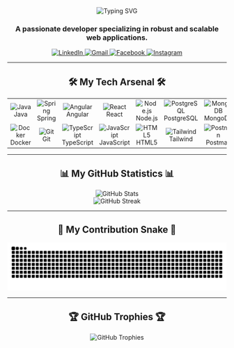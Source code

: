 <!-- 
  FINAL VERSION with an ADAPTIVE Animated Banner.
  This banner automatically changes text color based on the user's GitHub theme (Light/Dark).
-->

<!-- 1. Adaptive Animated Typing Banner -->
<div align="center">
  <picture>
    <!-- Dark Mode Image -->
    <source media="(prefers-color-scheme: dark)" srcset="https://readme-typing-svg.herokuapp.com?font=Fira+Code&size=28&weight=600&pause=1000&color=79FF97&background=1A1B2700¢er=true&vCenter=true&width=500&height=100&lines=Md+Ibna+Alamin+Sijan;Full-Stack+Developer;Java+%7C+Spring+Boot;Angular+%7C+React+%7C+TypeScript;PostgreSQL+%7C+MongoDB">
    <!-- Light Mode Image -->
    <source media="(prefers-color-scheme: light)" srcset="https://readme-typing-svg.herokuapp.com?font=Fira+Code&size=28&weight=600&pause=1000&color=004AAD&background=FFFFFF00¢er=true&vCenter=true&width=500&height=100&lines=Md+Ibna+Alamin+Sijan;Full-Stack+Developer;Java+%7C+Spring+Boot;Angular+%7C+React+%7C+TypeScript;PostgreSQL+%7C+MongoDB">
    <img alt="Typing SVG" src="https://readme-typing-svg.herokuapp.com?font=Fira+Code&size=28&weight=600&pause=1000&color=004AAD&background=FFFFFF00¢er=true&vCenter=true&width=500&height=100&lines=Md+Ibna+Alamin+Sijan;Full-Stack+Developer;Java+%7C+Spring+Boot;Angular+%7C+React+%7C+TypeScript;PostgreSQL+%7C+MongoDB">
  </picture>
</div>


<!-- 2. Introduction & Social Links -->
<div align="center" style="margin-top: 15px;">
  <h3 align="center">A passionate developer specializing in robust and scalable web applications.</h3>
</div>

<div align="center" style="margin-top: 10px;">
  <a href="https://linkedin.com/in/alamin-sijun-9783a52a4" target="_blank">
    <img src="https://img.shields.io/badge/LinkedIn-0077B5?style=for-the-badge&logo=linkedin&logoColor=white" alt="LinkedIn"/>
  </a>
  <a href="mailto:ibnaalamin00@gmail.com">
    <img src="https://img.shields.io/badge/Gmail-D14836?style=for-the-badge&logo=gmail&logoColor=white" alt="Gmail"/>
  </a>
  <a href="https://fb.com/ibna.alamin" target="_blank">
    <img src="https://img.shields.io/badge/Facebook-1877F2?style=for-the-badge&logo=facebook&logoColor=white" alt="Facebook"/>
  </a>
  <a href="https://instagram.com/ibna_alamin" target="_blank">
    <img src="https://img.shields.io/badge/Instagram-E4405F?style=for-the-badge&logo=instagram&logoColor=white" alt="Instagram"/>
  </a>
</div>

---

<!-- 3. My Skill Set -->
<h2 align="center">🛠 My Tech Arsenal 🛠</h2>
<div align="center">
  <table>
    <tr>
      <td align="center" width="96">
        <img src="https://cdn.jsdelivr.net/gh/devicons/devicon/icons/java/java-original-wordmark.svg" width="48" height="48" alt="Java" /><br>Java
      </td>
      <td align="center" width="96">
        <img src="https://cdn.jsdelivr.net/gh/devicons/devicon/icons/spring/spring-original-wordmark.svg" width="48" height="48" alt="Spring" /><br>Spring
      </td>
      <td align="center" width="96">
        <img src="https://cdn.jsdelivr.net/gh/devicons/devicon/icons/angularjs/angularjs-original.svg" width="48" height="48" alt="Angular" /><br>Angular
      </td>
      <td align="center" width="96">
        <img src="https://cdn.jsdelivr.net/gh/devicons/devicon/icons/react/react-original-wordmark.svg" width="48" height="48" alt="React" /><br>React
      </td>
      <td align="center" width="96">
        <img src="https://cdn.jsdelivr.net/gh/devicons/devicon/icons/nodejs/nodejs-original-wordmark.svg" width="48" height="48" alt="Node.js" /><br>Node.js
      </td>
      <td align="center" width="96">
        <img src="https://cdn.jsdelivr.net/gh/devicons/devicon/icons/postgresql/postgresql-original-wordmark.svg" width="48" height="48" alt="PostgreSQL" /><br>PostgreSQL
      </td>
      <td align="center" width="96">
        <img src="https://cdn.jsdelivr.net/gh/devicons/devicon/icons/mongodb/mongodb-original-wordmark.svg" width="48" height="48" alt="MongoDB" /><br>MongoDB
      </td>
    </tr>
    <tr>
      <td align="center" width="96">
        <img src="https://cdn.jsdelivr.net/gh/devicons/devicon/icons/docker/docker-original-wordmark.svg" width="48" height="48" alt="Docker" /><br>Docker
      </td>
      <td align="center" width="96">
        <img src="https://cdn.jsdelivr.net/gh/devicons/devicon/icons/git/git-original-wordmark.svg" width="48" height="48" alt="Git" /><br>Git
      </td>
      <td align="center" width="96">
        <img src="https://cdn.jsdelivr.net/gh/devicons/devicon/icons/typescript/typescript-plain.svg" width="48" height="48" alt="TypeScript" /><br>TypeScript
      </td>
      <td align="center" width="96">
        <img src="https://cdn.jsdelivr.net/gh/devicons/devicon/icons/javascript/javascript-plain.svg" width="48" height="48" alt="JavaScript" /><br>JavaScript
      </td>
      <td align="center" width="96">
        <img src="https://cdn.jsdelivr.net/gh/devicons/devicon/icons/html5/html5-original-wordmark.svg" width="48" height="48" alt="HTML5" /><br>HTML5
      </td>
      <td align="center" width="96">
        <img src="https://cdn.jsdelivr.net/gh/devicons/devicon/icons/tailwindcss/tailwindcss-original-wordmark.svg" width="48" height="48" alt="Tailwind" /><br>Tailwind
      </td>
      <td align="center" width="96">
        <img src="https://cdn.jsdelivr.net/gh/devicons/devicon/icons/postman/postman-original.svg" width="48" height="48" alt="Postman" /><br>Postman
      </td>
    </tr>
  </table>
</div>

---

<!-- 4. GitHub Stats -->
<h2 align="center">📊 My GitHub Statistics 📊</h2>
<div align="center">
    <img src="https://github-readme-stats.vercel.app/api?username=alaminone&show_icons=true&theme=tokyonight&hide_border=true&count_private=true&include_all_commits=true&cache_seconds=3600" alt="GitHub Stats" />
    <br>
    <img src="https://github-readme-streak-stats.herokuapp.com/?user=alaminone&theme=tokyonight&hide_border=true" alt="GitHub Streak" />
</div>

---

<!-- 5. Contribution Snake -->
<h2 align="center">🐍 My Contribution Snake 🐍</h2>
<div align="center">
  <img src="https://raw.githubusercontent.com/alaminone/alaminone/output/github-contribution-grid-snake.svg" alt="Contribution Snake"/>
</div>

---

<!-- 6. GitHub Trophies -->
<h2 align="center">🏆 GitHub Trophies 🏆</h2>
<div align="center">
  <img src="https://github-profile-trophy.vercel.app/?username=alaminone&theme=tokyonight&no-frame=true&no-bg=true&margin-w=15&margin-h=15&column=7" alt="GitHub Trophies" />
</div>
